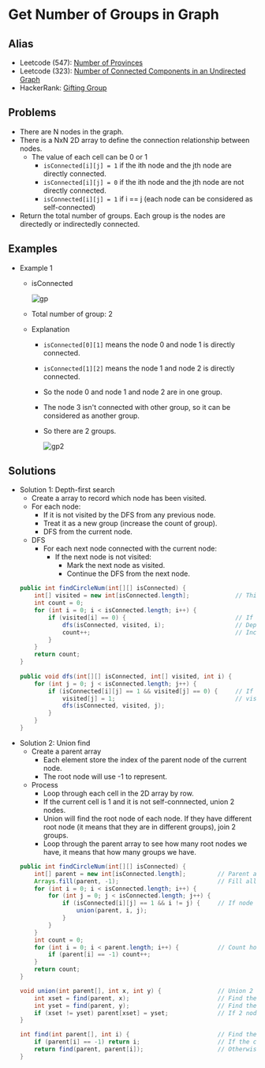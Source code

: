 # Get Number of Groups in Graph

## Alias
- Leetcode (547): [Number of Provinces](https://leetcode.com/problems/number-of-provinces/)
- Leetcode (323): [Number of Connected Components in an Undirected Graph](https://leetcode.com/problems/number-of-connected-components-in-an-undirected-graph/)
- HackerRank: [Gifting Group]()

## Problems
- There are N nodes in the graph.
- There is a NxN 2D array to define the connection relationship between nodes.
   - The value of each cell can be 0 or 1
      - `isConnected[i][j] = 1` if the ith node and the jth node are directly connected.
      - `isConnected[i][j] = 0` if the ith node and the jth node are not directly connected.
      - `isConnected[i][j] = 1` if i == j (each node can be considered as self-connected)
- Return the total number of groups. Each group is the nodes are directedly or indirectedly connected.

## Examples
- Example 1
   - isConnected
   
     ![gp](https://user-images.githubusercontent.com/8989447/118425902-6702a980-b687-11eb-8b7d-27f608adced6.png)
   - Total number of group: 2
   - Explanation
      - `isConnected[0][1]` means the node 0 and node 1 is directly connected.
      - `isConnected[1][2]` means the node 1 and node 2 is directly connected.
      - So the node 0 and node 1 and node 2 are in one group.
      - The node 3 isn't connected with other group, so it can be considered as another group.
      - So there are 2 groups.

        ![gp2](https://user-images.githubusercontent.com/8989447/118426205-07f16480-b688-11eb-9f42-e37d54982dcf.png)

## Solutions
- Solution 1: Depth-first search
   - Create a array to record which node has been visited.
   - For each node:
      - If it is not visited by the DFS from any previous node.
      - Treat it as a new group (increase the count of group).
      - DFS from the current node.
   - DFS
      - For each next node connected with the current node:
         - If the next node is not visited:
            - Mark the next node as visited.
            - Continue the DFS from the next node.
  ```java
  public int findCircleNum(int[][] isConnected) {
      int[] visited = new int[isConnected.length];             // This array is used to record which node has been visited
      int count = 0;
      for (int i = 0; i < isConnected.length; i++) {
          if (visited[i] == 0) {                               // If the current node is not visited by DFS from any previous node
              dfs(isConnected, visited, i);                    // Depth-first search starting from the current node
              count++;                                         // Increase the count of groups
          }
      }
      return count;
  }
    
  public void dfs(int[][] isConnected, int[] visited, int i) {
      for (int j = 0; j < isConnected.length; j++) {
          if (isConnected[i][j] == 1 && visited[j] == 0) {     // If node i and node j are connected and node j is not visited 
              visited[j] = 1;                                  // visit the node j and continue the DFS from node j
              dfs(isConnected, visited, j);
          }
      }
  }
  ```
- Solution 2: Union find
   - Create a parent array
      - Each element store the index of the parent node of the current node.
      - The root node will use -1 to represent.
   - Process
      - Loop through each cell in the 2D array by row.
      - If the current cell is 1 and it is not self-connnected, union 2 nodes.
      - Union will find the root node of each node. If they have different root node (it means that they are in different groups), join 2 groups.
      - Loop through the parent array to see how many root nodes we have, it means that how many groups we have.
  ```java
  public int findCircleNum(int[][] isConnected) {
      int[] parent = new int[isConnected.length];         // Parent array store the parent node's index of each node
      Arrays.fill(parent, -1);                            // Fill all elements in parent array as -1 (each node is a single group)
      for (int i = 0; i < isConnected.length; i++) {
          for (int j = 0; j < isConnected.length; j++) {
              if (isConnected[i][j] == 1 && i != j) {     // If node i and node j are connected, union 2 nodes
                  union(parent, i, j);
              }
          }
      }
      int count = 0;
      for (int i = 0; i < parent.length; i++) {           // Count how many root nodes (it means that how many groups we have)
          if (parent[i] == -1) count++;
      }
      return count;
  }

  void union(int parent[], int x, int y) {                // Union 2 nodes
      int xset = find(parent, x);                         // Find the root node of node x
      int yset = find(parent, y);                         // Find the root node of node y
      if (xset != yset) parent[xset] = yset;              // If 2 nodes are in different groups (different root nodes), let the x node's group attach to y node's group
  }

  int find(int parent[], int i) {                         // Find the root node of the current node i
      if (parent[i] == -1) return i;                      // If the current node is -1, it means that it is a root node
      return find(parent, parent[i]);                     // Otherwise, continue search the root node
  }
  ```
